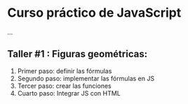 # Curso práctico de JavaScript

...

## Taller #1 : Figuras geométricas:

1.  Primer paso: definir las fórmulas
2.  Segundo paso: implementar las fórmulas en JS
3.  Tercer paso: crear las funciones
4.  Cuarto paso: Integrar JS con HTML 
